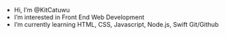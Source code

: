 - Hi, I’m @KitCatuwu
- I’m interested in Front End Web Development
- I’m currently learning HTML, CSS, Javascript, Node.js, Swift Git/Github
